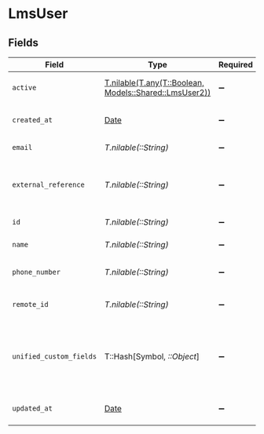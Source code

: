 # LmsUser


## Fields

| Field                                                                                          | Type                                                                                           | Required                                                                                       | Description                                                                                    | Example                                                                                        |
| ---------------------------------------------------------------------------------------------- | ---------------------------------------------------------------------------------------------- | ---------------------------------------------------------------------------------------------- | ---------------------------------------------------------------------------------------------- | ---------------------------------------------------------------------------------------------- |
| `active`                                                                                       | [T.nilable(T.any(T::Boolean, Models::Shared::LmsUser2))](../../models/shared/lmsuseractive.md) | :heavy_minus_sign:                                                                             | The user active status                                                                         | true                                                                                           |
| `created_at`                                                                                   | [Date](https://ruby-doc.org/stdlib-2.6.1/libdoc/date/rdoc/Date.html)                           | :heavy_minus_sign:                                                                             | The created_at date                                                                            | 2021-01-01T01:01:01.000Z                                                                       |
| `email`                                                                                        | *T.nilable(::String)*                                                                          | :heavy_minus_sign:                                                                             | The user email                                                                                 | john@dew.com                                                                                   |
| `external_reference`                                                                           | *T.nilable(::String)*                                                                          | :heavy_minus_sign:                                                                             | The external ID associated with this user                                                      | al60043                                                                                        |
| `id`                                                                                           | *T.nilable(::String)*                                                                          | :heavy_minus_sign:                                                                             | Unique identifier                                                                              | 8187e5da-dc77-475e-9949-af0f1fa4e4e3                                                           |
| `name`                                                                                         | *T.nilable(::String)*                                                                          | :heavy_minus_sign:                                                                             | The user name                                                                                  | John Dew                                                                                       |
| `phone_number`                                                                                 | *T.nilable(::String)*                                                                          | :heavy_minus_sign:                                                                             | The user phone number                                                                          | +1234567890                                                                                    |
| `remote_id`                                                                                    | *T.nilable(::String)*                                                                          | :heavy_minus_sign:                                                                             | Provider's unique identifier                                                                   | 8187e5da-dc77-475e-9949-af0f1fa4e4e3                                                           |
| `unified_custom_fields`                                                                        | T::Hash[Symbol, *::Object*]                                                                    | :heavy_minus_sign:                                                                             | Custom Unified Fields configured in your StackOne project                                      | {<br/>"my_project_custom_field_1": "REF-1236",<br/>"my_project_custom_field_2": "some other value"<br/>} |
| `updated_at`                                                                                   | [Date](https://ruby-doc.org/stdlib-2.6.1/libdoc/date/rdoc/Date.html)                           | :heavy_minus_sign:                                                                             | The updated_at date                                                                            | 2021-01-01T01:01:01.000Z                                                                       |